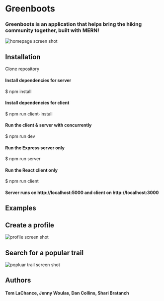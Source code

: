 # Greenboots

### Greenboots is an application that helps bring the hiking community together, built with MERN! 

![homepage screen shot](https://user-images.githubusercontent.com/32775452/40248184-b836e6b0-5a94-11e8-83c0-b78646d15da9.png)

## Installation

Clone repository

#### Install dependencies for server
$ npm install

#### Install dependencies for client
$ npm run client-install

#### Run the client & server with concurrently
$ npm run dev

#### Run the Express server only
$ npm run server

#### Run the React client only
$ npm run client

#### Server runs on http://localhost:5000 and client on http://localhost:3000

## Examples
## Create a profile

![profile screen shot](https://user-images.githubusercontent.com/32775452/40248226-d892f2c8-5a94-11e8-8b12-235a560ad6ac.png)

## Search for a popular trail

![popluar trail screen shot](https://user-images.githubusercontent.com/32775452/40248258-fde7e61e-5a94-11e8-88e9-78feb9970913.png)


## Authors
#### Tom LaChance, Jenny Woulas, Dan Collins, Shari Bratanch


